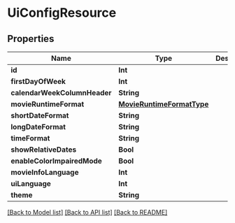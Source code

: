 # UiConfigResource

## Properties
Name | Type | Description | Notes
------------ | ------------- | ------------- | -------------
**id** | **Int** |  | [optional] 
**firstDayOfWeek** | **Int** |  | [optional] 
**calendarWeekColumnHeader** | **String** |  | [optional] 
**movieRuntimeFormat** | [**MovieRuntimeFormatType**](MovieRuntimeFormatType.md) |  | [optional] 
**shortDateFormat** | **String** |  | [optional] 
**longDateFormat** | **String** |  | [optional] 
**timeFormat** | **String** |  | [optional] 
**showRelativeDates** | **Bool** |  | [optional] 
**enableColorImpairedMode** | **Bool** |  | [optional] 
**movieInfoLanguage** | **Int** |  | [optional] 
**uiLanguage** | **Int** |  | [optional] 
**theme** | **String** |  | [optional] 

[[Back to Model list]](../README.md#documentation-for-models) [[Back to API list]](../README.md#documentation-for-api-endpoints) [[Back to README]](../README.md)


